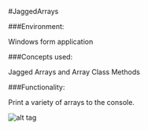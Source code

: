 #JaggedArrays

###Environment:

Windows form application

###Concepts used:

Jagged Arrays and Array Class Methods

###Functionality:

Print a variety of arrays to the console.

![alt tag](https://raw.github.com/andrewjhinger/JaggedArrays/master/jaggedarraysconsole.JPG)

